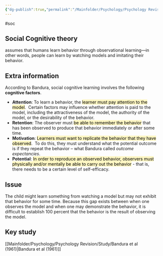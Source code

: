 ```yaml
---
{"dg-publish":true,"permalink":"/Mainfolder/Psychology/Psychology Revision/Topics/social cognitive theory/"}
---
```


#soc
## Social Cognitive theory
assumes that humans learn behavior through observational learning—in other words, people can learn by watching models and imitating their behavior.

## Extra information
According to Bandura, social cognitive learning involves the following **cognitive factors**.

- **Attention**: To learn a behavior, the <mark style="background: #FFF3A3A6;">learner must pay attention to the model</mark>.  Certain factors may influence whether attention is paid to the model, including the attractiveness of the model, the authority of the model, or the desirability of the behavior.
- **Retention**: The observer must <mark style="background: #FFF3A3A6;">be able to remember the behavior</mark> that has been observed to produce that behavior immediately or after some time.
- **Motivation**: <mark style="background: #FFF3A3A6;">Learners must want to replicate the behavior that they have observed</mark>.  To do this, they must understand what the potential outcome is if they repeat the behavior – what Bandura called _outcome expectancies_.
- **Potential**: <mark style="background: #FFF3A3A6;">In order to reproduce an observed behavior, observers must physically and/or mentally be able to carry out the behavior</mark> - that is, there needs to be a certain level of self-efficacy.

## Issue
The child might learn something from watching a model but may not exhibit that behavior for some time. Because this gap exists between when one observes the model and when one may demonstrate the behavior, it is difficult to establish 100 percent that the behavior is the result of observing the model.

## Key study 
[[Mainfolder/Psychology/Psychology Revision/Study/Bandura et al (1961)\|Bandura et al (1961)]] 